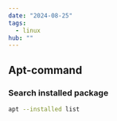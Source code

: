 ```yaml
---
date: "2024-08-25"
tags:
  - linux
hub: "" 
---
```


## Apt-command

### Search installed package 

```bash
apt --installed list
```
